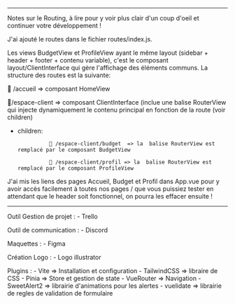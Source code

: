***********************************
Notes sur le Routing, à lire pour y voir plus clair d'un coup d'oeil et continuer votre développement !

J'ai ajouté le routes dans le fichier routes/index.js.

Les views BudgetView et ProfileView ayant le même layout (sidebar + header + footer + contenu variable), c'est le composant layout/ClientInterface qui gère l'affichage des éléments communs. La structure des routes est la suivante:

📌 /accueil => composant HomeView

📌/espace-client => composant ClientInterface (inclue une balise RouterView qui injecte dynamiquement le contenu principal en fonction de la route (voir children)

- children: 

                📌 /espace-client/budget  => la  balise RouterView est remplacé par le composant BudgetView

                📌 /espace-client/profil => la  balise RouterView est remplacé par le composant ProfileView

J'ai mis les liens des pages Accueil, Budget et Profil dans App.vue pour y avoir accès facilement à toutes nos pages / que vous puissiez tester en attendant que le header soit fonctionnel, on pourra les effacer ensuite ! 

***********************************

Outil Gestion de projet :
    - Trello

Outil de communication :
    - Discord

Maquettes : 
    - Figma

Création Logo :
    - Logo illustrator




Plugins :
    - Vite => Installation et configuration
    - TailwindCSS => libraire de CSS
    - Pinia => Store et gestion de state
    - VueRouter => Navigation
    - SweetAlert2 => librairie d'animations pour les alertes
    - vuelidate => librairie de regles de validation de formulaire
    
